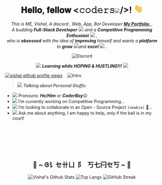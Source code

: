 
<h1 align="center">𝐇𝐞𝐥𝐥𝐨, 𝐟𝐞𝐥𝐥𝐨𝐰 <𝚌𝚘𝚍𝚎𝚛𝚜<img src="https://github.com/TheDudeThatCode/TheDudeThatCode/blob/master/Assets/Earth.gif" width="24px">/>! <img src="https://raw.githubusercontent.com/ABSphreak/ABSphreak/master/gifs/Hi.gif" width="30px">
</h1>

<p align="center">
  <em>
    This is ME, Vishal, A discord , Web, App, Bot Developer <a href="http://vishalorg.me/"> <b>My Portfolio</b>, </a>. <br>
    A budding <b>Full-Stack Developer</b> <img src="https://github.com/TheDudeThatCode/TheDudeThatCode/blob/master/Assets/Developer.gif" width="30px"> and a <b>Competitive Programming Enthusiast</b>&nbsp;<img src="https://github.com/TheDudeThatCode/TheDudeThatCode/blob/master/Assets/Designer.gif" width="36px">&nbsp,<br>who is <b>obsessed</b>
    with the idea of <b>improving</b> himself and wants a <b>platform</b> to 
    <b>grow</b> <img src="https://github.com/TheDudeThatCode/TheDudeThatCode/blob/master/Assets/Rocket.gif" width="18px">and 
    <b>excel</b> <img src="https://github.com/TheDudeThatCode/TheDudeThatCode/blob/master/Assets/Medal.gif" width="20px">&nbsp.
  </em> 
  <br>
<p align="center">
  <img src="https://discord.c99.nl/widget/theme-3/1014198346656792667.png" alt="Discord">
</p>
<p align="center">
  <img src="https://media.giphy.com/media/VgCDAzcKvsR6OM0uWg/giphy.gif" width="50" /> <b><i>Learning while HOPING & HUSTLING!!!</i></b> <img src="https://media.giphy.com/media/7j2hfyeVcDtf2/giphy.gif" width="50" />
</p>
<a href="https://www.github.com/vishal889"><img src="https://komarev.com/ghpvc/?username=vishal889&style=for-the-badge&color=0F194C&label=👁+PROFILE+VIEWS" alt="vishal github profile views" /></a>
<img align="right" width=300px alt="Intro" src="https://media.giphy.com/media/JTnmWFfrd77RctgNQl/giphy.gif" />

> <img src="https://media.giphy.com/media/ObNTw8Uzwy6KQ/giphy.gif" width="30px">&nbsp;***Talking about Personal Stuffs:***

- <img src="https://media.giphy.com/media/j1sGG7gbue5o2gS31X/giphy.gif" width="30px">&nbsp;Pronouns: ***He/Him*** or ***CoderBoy***😉
- <img src="https://media.giphy.com/media/7TcdtHOCxo3meUvPgj/giphy.gif" width="30px">&nbsp;I’m currently working on Competitive Programming...
- <img src="https://media.giphy.com/media/mG7xN3NU7WeUUGiKjM/giphy.gif" width="30px">&nbsp;I’m looking to collaborate in an Open - Source Project `(newbie)` 🤝...
- <img src="https://media.giphy.com/media/lleGybkEAdmbVE8cKt/giphy.gif" width="30px">&nbsp;Ask me about anything, I am happy to help, only if the ball is in my court!
<br/>
<br/>
<br/>
<br/>
<br/>

<h2 align="center"> 🦊 ~ Ꮆ讠セ卄ㄩ⻏ 丂七闩セ丂 ~ 🦊 </h2>
<div align="center">

![Vishal's Github Stats](https://github-readme-stats.vercel.app/api?username=vishalonlyy&count_private=true&show_icons=true&include_all_commits=true&theme=transparent&hide_border=true)
![Top Langs](https://github-readme-stats.vercel.app/api/top-langs/?username=vishalOnlyy&hide=TeX&layout=compact&theme=transparent&hide_border=true)
![GitHub Streak](https://github-readme-streak-stats.herokuapp.com?user=vishalonlyy&theme=transparent&hide_border=true)

</div>

